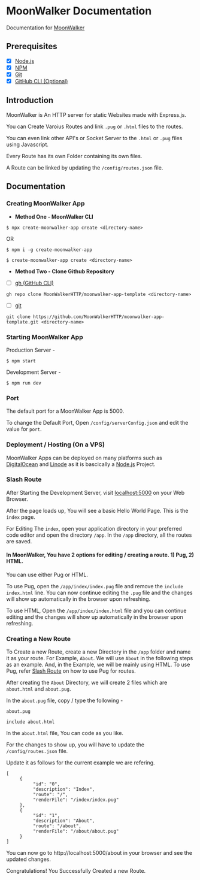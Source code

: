 # MoonWalker Documentation
Documentation for [MoonWalker](https://github.com/MoonWalkerHTTP)

## Prerequisites

- [x] [Node.js](https://nodejs.org)
- [x] [NPM](https://npmjs.org)
- [x] [Git](https://git-scm.com)
- [x] [GitHub CLI (Optional)](https://cli.github.com)

## Introduction 
MoonWalker is An HTTP server for static Websites made with Express.js. <br>

You can Create Varoius Routes and link `.pug` or `.html` files to the routes. <br> 

You can even link other API's or Socket Server to the `.html` or `.pug` files using Javascript. <br>

Every Route has its own Folder containing its own files. <br>

A Route can be linked by updating the `/config/routes.json` file. <br>

## Documentation

### Creating MoonWalker App

- **Method One - MoonWalker CLI**

```
$ npx create-moonwalker-app create <directory-name>
```

OR

```
$ npm i -g create-moonwalker-app

$ create-moonwalker-app create <directory-name>
```

- **Method Two - Clone Github Repository**

- [ ] [gh (GitHub CLI)](https://cli.github.com)

```
gh repo clone MoonWalkerHTTP/moonwalker-app-template <directory-name>
```

- [ ] [git](https://git-scm.com/)

```
git clone https://github.com/MoonWalkerHTTP/moonwalker-app-template.git <directory-name>
```

### Starting MoonWalker App

Production Server - 
```
$ npm start
```

Development Server - 
```
$ npm run dev
```

### Port

The default port for a MoonWalker App is 5000. <br>

To change the Default Port, Open `/config/serverConfig.json` and edit the value for `port`.

### Deployment / Hosting (On a VPS)

MoonWalker Apps can be deployed on many platforms such as [DigitalOcean](https://www.digitalocean.com/) and [Linode](https://www.linode.com/) as it is bascically a [Node.js](https://nodejs.org) Project.

### Slash Route

After Starting the Development Server, visit [localhost:5000](http://localhost:5000) on your Web Browser.

After the page loads up, You will see a basic Hello World Page. This is the `index` page. 

For Editing The `index`, open your application directory in your preferred code editor and open the directory `/app`. In the `/app` directory, all the routes are saved. 

#### In MoonWalker, You have 2 options for editing / creating a route. 1) Pug, 2) HTML.
You can use either Pug or HTML. 

To use Pug, open the `/app/index/index.pug` file and remove the `include index.html` line. You can now continue editing the `.pug` file and the changes will show up automatically in the browser upon refreshing. 

To use HTML, Open the `/app/index/index.html` file and you can continue editing and the changes will show up automatically in the browser upon refreshing. 

### Creating a New Route

To Create a new Route, create a new Directory in the `/app` folder and name it as your route. For Example, `About`. We will use `About` in the following steps as an example. And, in the Example, we will be mainly using HTML. To use Pug, refer [Slash Route](#slash-route) on how to use Pug for routes.

After creating the `About` Directory, we will create 2 files which are `about.html` and `about.pug`. 

In the `about.pug` file, copy / type the following - 
```
about.pug

include about.html
```

In the `about.html` file, You can code as you like. 

For the changes to show up, you will have to update the `/config/routes.json` file. 

Update it as follows for the current example we are refering. 
```
[
     {
          "id": "0",
          "description": "Index", 
          "route": "/",
          "renderFile": "/index/index.pug"
     }, 
     {
          "id": "1", 
          "description": "About", 
          "route": "/about", 
          "renderFile": "/about/about.pug"
     }
]
```

You can now go to http://localhost:5000/about in your browser and see the updated changes.

Congratulations! You Successfully Created a new Route.


















